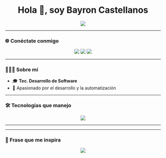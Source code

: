 <h1 align="center">Hola 👋, soy Bayron Castellanos</h1>

<p align="center">
  <img src="https://readme-typing-svg.herokuapp.com?font=Fira+Code&size=25&duration=3000&pause=1000&color=007BFF&center=true&vCenter=true&width=500&lines=Bienvenido+a+mi+perfil+de+GitHub;Soy+Desarrollador+Full+Stack;Amante+de+la+Automatización;Siempre+aprendiendo+🚀" />
</p>

---

### 🌐 Conéctate conmigo
<p align="center">
  <a href="https://www.linkedin.com/in/bayron-steven-castellanos-lopez-a94096332" target="_blank"><img src="https://img.shields.io/badge/LinkedIn-0077B5?style=for-the-badge&logo=linkedin&logoColor=white"/></a>
  <a href="bayron.castellanos@utp.edu.co" target="_blank"><img src="https://img.shields.io/badge/Gmail-D14836?style=for-the-badge&logo=gmail&logoColor=white"/></a>
  <a href="https://www.instagram.com/bayron.castellanos" target="_blank"><img src="https://img.shields.io/badge/Instagram-E4405F?style=for-the-badge&logo=instagram&logoColor=white"/></a>
</p>

---

### 👨🏻‍💻 Sobre mí
- 🎓 **Tec. Desarrollo de Software**
- 🚀 Apasionado por el desarrollo y la automatización      

---

### 🛠 Tecnologías que manejo
<p align="center">
  <img src="https://skillicons.dev/icons?i=java,py,js,html,css,mysql,git,github,linux" />
</p>

---


---

### 🚀 Frase que me inspira
<p align="center">
  <img src="https://readme-typing-svg.herokuapp.com?font=Fira+Code&size=20&duration=4000&pause=1000&color=F7A41D&center=true&width=600&lines=El+mejor+momento+para+comenzar+fue+ayer...;El+segundo+mejor+momento+es+hoy+🔥" />
</p>
